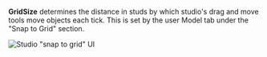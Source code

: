 **GridSize** determines the distance in studs by which studio's drag and
move tools move objects each tick. This is set by the user Model tab under
the "Snap to Grid" section.

![Studio "snap to grid" UI][1]

[1]: https://prod.docsiteassets.roblox.com/assets/blt8ea442f1baf0663d/SnapToGrid.jpg
